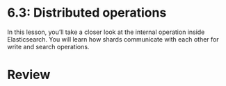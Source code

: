 # 6.3: Distributed operations

In this lesson, you’ll take a closer look at the internal operation inside Elasticsearch. You will learn how shards communicate with each other for write and search operations.

# Review
